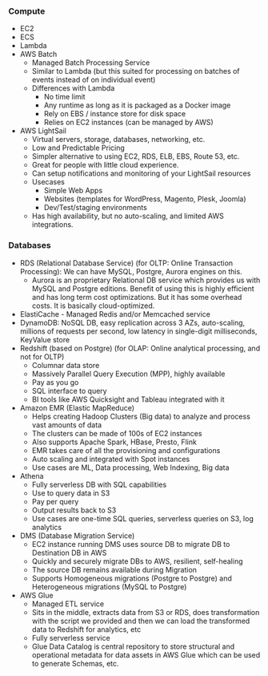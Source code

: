 ### Compute
* EC2
* ECS
* Lambda
* AWS Batch
  - Managed Batch Processing Service
  - Similar to Lambda (but this suited for processing on batches of events instead of on individual event)
  - Differences with Lambda
    - No time limit
	- Any runtime as long as it is packaged as a Docker image
	- Rely on EBS / instance store for disk space
	- Relies on EC2 instances (can be managed by AWS)
* AWS LightSail
  - Virtual servers, storage, databases, networking, etc.
  - Low and Predictable Pricing
  - Simpler alternative to using EC2, RDS, ELB, EBS, Route 53, etc.
  - Great for people with little cloud experience.
  - Can setup notifications and monitoring of your LightSail resources
  - Usecases
    - Simple Web Apps
	- Websites (templates for WordPress, Magento, Plesk, Joomla)
	- Dev/Test/staging environments
  - Has high availability, but no auto-scaling, and limited AWS integrations.

### Databases
* RDS (Relational Database Service) (for OLTP: Online Transaction Processing): We can have MySQL, Postgre,
Aurora engines on this.
  - Aurora is an proprietary Relational DB service which provides us with MySQL and Postgre editions.
  Benefit of using this is highly efficient and has long term cost optimizations. But it has some overhead
  costs. It is basically cloud-optimized.
* ElastiCache - Managed Redis and/or Memcached service
* DynamoDB: NoSQL DB, easy replication across 3 AZs, auto-scaling, millions of requests per second,
low latency in single-digit milliseconds, KeyValue store
* Redshift (based on Postgre) (for OLAP: Online analytical processing, and not for OLTP)
  - Columnar data store
  - Massively Parallel Query Execution (MPP), highly available
  - Pay as you go
  - SQL interface to query
  - BI tools like AWS Quicksight and Tableau integrated with it
* Amazon EMR (Elastic MapReduce)
  - Helps creating Hadoop Clusters (Big data) to analyze and process vast amounts of data
  - The clusters can be made of 100s of EC2 instances
  - Also supports Apache Spark, HBase, Presto, Flink
  - EMR takes care of all the provisioning and configurations
  - Auto scaling and integrated with Spot instances
  - Use cases are ML, Data processing, Web Indexing, Big data
* Athena
  - Fully serverless DB with SQL capabilities
  - Use to query data in S3
  - Pay per query
  - Output results back to S3
  - Use cases are one-time SQL queries, serverless queries on S3, log analytics
* DMS (Database Migration Service)
  - EC2 instance running DMS uses source DB to migrate DB to Destination DB in AWS
  - Quickly and securely migrate DBs to AWS, resilient, self-healing
  - The source DB remains available during Migration
  - Supports Homogeneous migrations (Postgre to Postgre) and Heterogeneous migrations (MySQL to Postgre)
* AWS Glue
  - Managed ETL service
  - Sits in the middle, extracts data from S3 or RDS, does transformation with the script we provided and
  then we can load the transformed data to Redshift for analytics, etc
  - Fully serverless service
  - Glue Data Catalog is central repository to store structural and operational metadata for data assets in AWS Glue
  which can be used to generate Schemas, etc.
